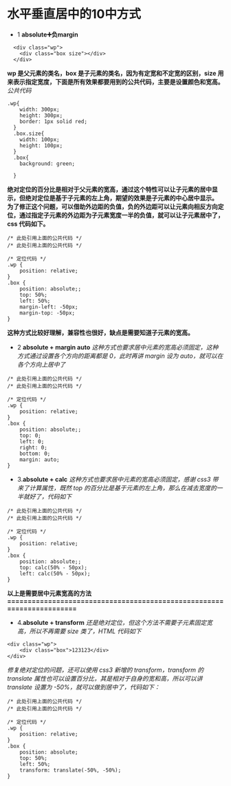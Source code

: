 # 水平垂直居中的10中方式
- 1 **absolute➕负margin**
```
  <div class="wp">
    <div class="box size"></div>
  </div>
```
**wp 是父元素的类名，box 是子元素的类名，因为有定宽和不定宽的区别，size 用来表示指定宽度，下面是所有效果都要用到的公共代码，主要是设置颜色和宽高。**
*公共代码*
```
.wp{
    width: 300px;
    height: 300px;
    border: 1px solid red;
  }
  .box.size{
    width: 100px;
    height: 100px;
  }
  .box{
    background: green;
    
  }
```
**绝对定位的百分比是相对于父元素的宽高，通过这个特性可以让子元素的居中显示，但绝对定位是基于子元素的左上角，期望的效果是子元素的中心居中显示。
为了修正这个问题，可以借助外边距的负值，负的外边距可以让元素向相反方向定位，通过指定子元素的外边距为子元素宽度一半的负值，就可以让子元素居中了，css 代码如下。**
```
/* 此处引用上面的公共代码 */
/* 此处引用上面的公共代码 */

/* 定位代码 */
.wp {
    position: relative;
}
.box {
    position: absolute;;
    top: 50%;
    left: 50%;
    margin-left: -50px;
    margin-top: -50px;
}
```
**这种方式比较好理解，兼容性也很好，缺点是需要知道子元素的宽高。**
- 2 **absolute + margin auto**
*这种方式也要求居中元素的宽高必须固定，这种方式通过设置各个方向的距离都是 0，此时再讲 margin 设为 auto，就可以在各个方向上居中了*
```
/* 此处引用上面的公共代码 */
/* 此处引用上面的公共代码 */

/* 定位代码 */
.wp {
    position: relative;
}
.box {
    position: absolute;;
    top: 0;
    left: 0;
    right: 0;
    bottom: 0;
    margin: auto;
}
```
- 3.**absolute + calc**
*这种方式也要求居中元素的宽高必须固定，感谢 css3 带来了计算属性，既然 top 的百分比是基于元素的左上角，那么在减去宽度的一半就好了，代码如下*
```	
/* 此处引用上面的公共代码 */
/* 此处引用上面的公共代码 */

/* 定位代码 */
.wp {
    position: relative;
}
.box {
    position: absolute;;
    top: calc(50% - 50px);
    left: calc(50% - 50px);
}
```

**以上是需要居中元素宽高的方法**
**======================================================================**

- 4.**absolute + transform**
*还是绝对定位，但这个方法不需要子元素固定宽高，所以不再需要 size 类了，HTML 代码如下*
```
<div class="wp">
    <div class="box">123123</div>
</div>
```
*修复绝对定位的问题，还可以使用 css3 新增的 transform，transform 的 translate 属性也可以设置百分比，其是相对于自身的宽和高，所以可以讲 translate 设置为 -50%，就可以做到居中了，代码如下：*
```
/* 此处引用上面的公共代码 */
/* 此处引用上面的公共代码 */

/* 定位代码 */
.wp {
    position: relative;
}
.box {
    position: absolute;
    top: 50%;
    left: 50%;
    transform: translate(-50%, -50%);
}
```

